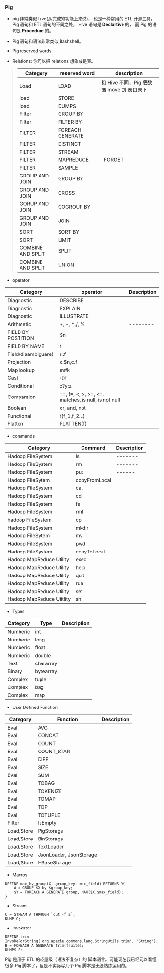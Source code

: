 ### Pig

-  pig 非常类似 hive(从完成的功能上来说)， 也是一种常用的 ETL 开源工具， Pig 语句和 ETL 语句的不同之处， Hive 语句是 **Declartive** 的， 而 Pig 的语句是 **Procedure** 的。

- Pig 语句和语法非常类似  Bashshell。
- Pig reserved words
- Relations: 你可以把 relations 想象成是表。
> |Category|reserved word|description|
> |-------|--------------|-----------|
> |Load|LOAD|和 Hive 不同，Pig 把数据 move 到 表目录下|
> |load|STORE||
> |load|DUMPS||
> |Filter|GROUP BY||
> |Filter|FILTER BY||
> |FILTER|FOREACH GENERATE||
> |FILTER|DISTINCT||
> |FILTER|STREAM||
> |FILTER|MAPREDUCE|I FORGET|
> |FILTER|SAMPLE||
> |GROUP AND JOIN|GROUP BY||
> |GROUP AND JOIN|CROSS|
> |GORUP AND JOIN|COGROUP BY||
> |GROUP AND JOIN|JOIN||
> |SORT|SORT BY||
> |SORT|LIMIT|
> |COMBINE AND SPLIT|SPLIT||
> |COMBINE AND SPLIT|UNION||



- operator

|Category|operator|Description|
|--------|--------|-----------|
|Diagnostic|DESCRIBE||
|Diagnostic|EXPLAIN||
|Diagnostic|ILLUSTRATE||
|Arithmetic|+, -, *,/, %|--------|
|FIELD BY POSTITION|$n||
|FIELD BY NAME|f||
|Field(disambiguare)|r::f||
|Projection|c.$n,c.f||
|Map lookup|m#k||
|Cast|(t)f||
|Conditional|x?y:z||
|Comparsion|==, !=, <, >, >=, <=, matches, is null, is not null||
|Boolean|or, and, not||
|Functional|f(f_1,f_2...)||
|Flatten|FLATTEN(f)||


- commands

|Category|Command|Description|
|--------|-------|-----------|
|Hadoop FileSystem|ls|-------|
|Hadoop FileSystem|rm|-------|
|Hadoop FileSystem|put|------|
|Hadoop FileSytem|copyFromLocal||
|Hadoop FileSystem|cat||
|Hadoop FileSystem|cd||
|Hadoop FileSystem|fs||
|Hadoop FileSystem|rmf||
|hadoop FileSystem|cp||
|Hadoop FileSystem|mkdir||
|Hadoop FileSytem|mv||
|Hadoop FileSystem|pwd||
|Hadoop FileSystem|copyToLocal||
|Hadoop MapReduce Utility|exec||
|Hadoop MapReduce Utility|help||
|Hadoop MapReduce Utility|quit||
|Hadoop MapReduce Utility|run||
|Hadoop MapReduce Utility|set||
|Hadoop MapReduce Utitlity|sh||


- Types

|Category|Type|Description|
|--------|----|-----------|
|Numberic|int||
|Numberic|long||
|Numberic|float||
|Numberic|double||
|Text|chararray||
|Binary|bytearray||
|Complex|tuple||
|Complex|bag||
|Complex|map||





- User Defined Function

|Category|Function|Description|
|--------|--------|-----------|
|Eval|AVG||
|Eval|CONCAT||
|Eval|COUNT||
|Eval|COUNT_STAR||
|Eval|DIFF||
|Eval|SIZE||
|Eval|SUM||
|Eval|TOBAG||
|Eval|TOKENIZE||
|Eval|TOMAP||
|Eval|TOP||
|Eval|TOTUPLE||
|Filter|IsEmpty||
|Load/Store|PigStorage||
|Load/Store|BinStorage||
|Load/Store|TextLoader||
|Load/Store|JsonLoader, JsonStorage||
|Load/Store|HBaseStorage||


- Macros

```bashshell
DEFINE max_by_group(X, group_key, max_field) RETURNS Y{
	A = GROUP $X by $group_key;
    $Y = FOREACH A GENERATE group, MAX($X.$max_field);
}
```


- Stream

```bashshell
C = STREAM A THROUGH `cut -f 2`;
DUMP C;
```

- Invokator
```bashshell
DEFINE trim InvokeForString('org.apache.commons.lang.StringUtils.trim', 'String');
B = FOREACH A GENERATE trim(fruite);
DUMPS B;
```

Pig 是用于 ETL 的轻量级（语法不复杂）的 脚本语言。可能现在我已经可以看懂很多 Pig 脚本了，但是不实际写几个 Pig 脚本是无法熟练运用的。